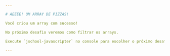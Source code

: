```yaml
---

# AEEEE! UM ARRAY DE PIZZAS!

Você criou um array com sucesso!

No próximo desafio veremos como filtrar os arrays.

Execute `jschool-javascripter` no console para escolher o próximo desafio.

---
```

